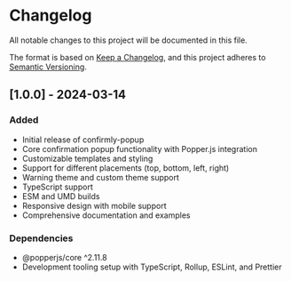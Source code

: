 # Changelog

All notable changes to this project will be documented in this file.

The format is based on [Keep a Changelog](https://keepachangelog.com/en/1.0.0/),
and this project adheres to [Semantic Versioning](https://semver.org/spec/v2.0.0.html).

## [1.0.0] - 2024-03-14

### Added

- Initial release of confirmly-popup
- Core confirmation popup functionality with Popper.js integration
- Customizable templates and styling
- Support for different placements (top, bottom, left, right)
- Warning theme and custom theme support
- TypeScript support
- ESM and UMD builds
- Responsive design with mobile support
- Comprehensive documentation and examples

### Dependencies

- @popperjs/core ^2.11.8
- Development tooling setup with TypeScript, Rollup, ESLint, and Prettier
